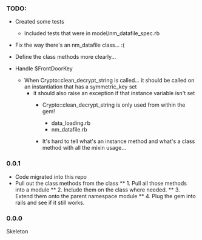 ### TODO:

* Created some tests
  - Included tests that were in model/nm_datafile_spec.rb


* Fix the way there's an nm_datafile class... :(
* Define the class methods more clearly...

* Handle $FrontDoorKey
  - When Crypto::clean_decrypt_string is called... it should be called on an instantiation
    that has a symmetric_key set
    - it should also raise an exception if that instance variable isn't set
      - Crypto::clean_decrypt_string is only used from within the gem!
        - data_loading.rb
        - nm_datafile.rb
        
      - It's hard to tell what's an instance method and what's a class method
        with all the mixin usage...
      

### 0.0.1

* Code migrated into this repo
* Pull out the class methods from the class
** 1. Pull all those methods into a module
** 2. Include them on the class where needed.
** 3. Extend them onto the parent namespace module
** 4. Plug the gem into rails and see if it still works.


### 0.0.0

Skeleton
